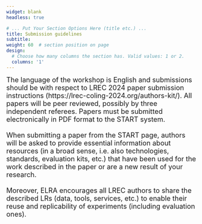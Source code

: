 ```yaml
---
widget: blank
headless: true

# ... Put Your Section Options Here (title etc.) ...
title: Submission guidelines
subtitle:
weight: 60  # section position on page
design:
  # Choose how many columns the section has. Valid values: 1 or 2.
  columns: '1'
---
```

<div class="container">
        <div class="row">
          <div class="col-lg-8 mx-auto">
            <p class="lead"><font size = "4">
            The language of the workshop is English and submissions should be with respect to LREC 2024 paper submission instructions (https://lrec-coling-2024.org/authors-kit/). All papers will be peer reviewed, possibly by three independent referees.  Papers must be submitted electronically in PDF format to the START system. <br><br>
When submitting a paper from the START page, authors will be asked to provide essential information about resources (in a broad sense, i.e. also technologies, standards, evaluation kits, etc.) that have been used for the work described in the paper or are a new result of your research. <br><br>
Moreover, ELRA encourages all LREC authors to share the described LRs (data, tools, services, etc.) to enable their reuse and replicability of experiments (including evaluation ones).
</p>